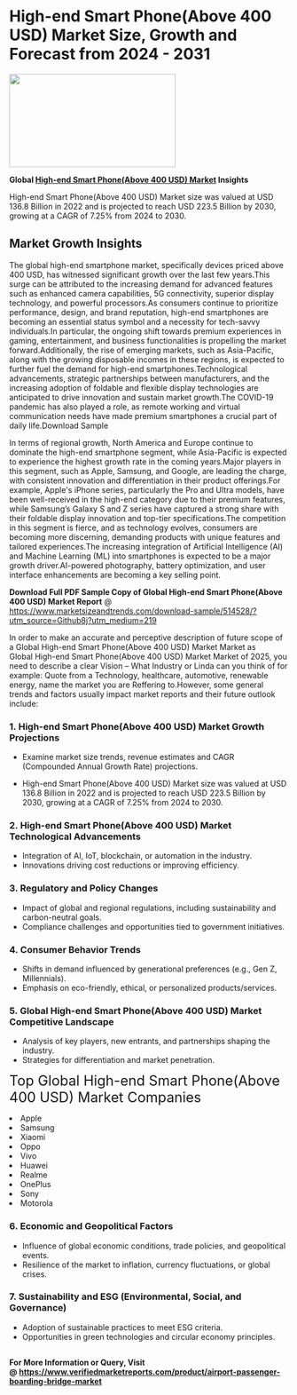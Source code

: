 <H1>High-end Smart Phone(Above 400 USD) Market Size, Growth and Forecast from 2024 - 2031</H1><img class="aligncenter size-medium wp-image-584254" src="https://thirdeyenews.in/wp-content/uploads/2024/09/Global-Market-Research-300x168.jpeg" alt="" width="300" height="168" /><p><strong>Global&nbsp;<a href="https://www.marketsizeandtrends.com/download-sample/514528/?utm_source=Github8j?utm_medium=219">High-end Smart Phone(Above 400 USD) Market</a> Insights</strong></p><p>High-end Smart Phone(Above 400 USD) Market size was valued at USD 136.8 Billion in 2022 and is projected to reach USD 223.5 Billion by 2030, growing at a CAGR of 7.25% from 2024 to 2030.</p><p><h2>Market Growth Insights</h2> <p>The global high-end smartphone market, specifically devices priced above 400 USD, has witnessed significant growth over the last few years.This surge can be attributed to the increasing demand for advanced features such as enhanced camera capabilities, 5G connectivity, superior display technology, and powerful processors.As consumers continue to prioritize performance, design, and brand reputation, high-end smartphones are becoming an essential status symbol and a necessity for tech-savvy individuals.In particular, the ongoing shift towards premium experiences in gaming, entertainment, and business functionalities is propelling the market forward.Additionally, the rise of emerging markets, such as Asia-Pacific, along with the growing disposable incomes in these regions, is expected to further fuel the demand for high-end smartphones.Technological advancements, strategic partnerships between manufacturers, and the increasing adoption of foldable and flexible display technologies are anticipated to drive innovation and sustain market growth.The COVID-19 pandemic has also played a role, as remote working and virtual communication needs have made premium smartphones a crucial part of daily life.Download Sample</p> <p>In terms of regional growth, North America and Europe continue to dominate the high-end smartphone segment, while Asia-Pacific is expected to experience the highest growth rate in the coming years.Major players in this segment, such as Apple, Samsung, and Google, are leading the charge, with consistent innovation and differentiation in their product offerings.For example, Apple's iPhone series, particularly the Pro and Ultra models, have been well-received in the high-end category due to their premium features, while Samsung’s Galaxy S and Z series have captured a strong share with their foldable display innovation and top-tier specifications.The competition in this segment is fierce, and as technology evolves, consumers are becoming more discerning, demanding products with unique features and tailored experiences.The increasing integration of Artificial Intelligence (AI) and Machine Learning (ML) into smartphones is expected to be a major growth driver.AI-powered photography, battery optimization, and user interface enhancements are becoming a key selling point.</p><p><span class=""><strong>Download Full PDF Sample Copy of Global High-end Smart Phone(Above 400 USD) Market Report</strong> @ <a href="https://www.marketsizeandtrends.com/download-sample/514528/?utm_source=Github8j?utm_medium=219" target="_blank">https://www.marketsizeandtrends.com/download-sample/514528/?utm_source=Github8j?utm_medium=219</a></span></p><p>In order to make an accurate and perceptive description of future scope of a Global&nbsp;High-end Smart Phone(Above 400 USD) Market Market as Global&nbsp;High-end Smart Phone(Above 400 USD) Market Market of 2025, you need to describe a clear Vision &ndash; What Industry or Linda can you think of for example: Quote from a Technology, healthcare, automotive, renewable energy, name the market you are Reffering to.However, some general trends and factors usually impact market reports and their future outlook include:</p><h3>1.&nbsp;<strong>High-end Smart Phone(Above 400 USD) Market Growth Projections</strong></h3><ul><li>Examine market size trends, revenue estimates and CAGR (Compounded Annual Growth Rate) projections.</li><li><p>High-end Smart Phone(Above 400 USD) Market size was valued at USD 136.8 Billion in 2022 and is projected to reach USD 223.5 Billion by 2030, growing at a CAGR of 7.25% from 2024 to 2030.</p></li></ul><h3>2.&nbsp;<strong>High-end Smart Phone(Above 400 USD) Market Technological Advancements</strong></h3><ul><li>Integration of AI, IoT, blockchain, or automation in the industry.</li><li>Innovations driving cost reductions or improving efficiency.</li></ul><h3>3.&nbsp;<strong>Regulatory and Policy Changes</strong></h3><ul><li>Impact of global and regional regulations, including sustainability and carbon-neutral goals.</li><li>Compliance challenges and opportunities tied to government initiatives.</li></ul><h3>4.&nbsp;<strong>Consumer Behavior Trends</strong></h3><ul><li>Shifts in demand influenced by generational preferences (e.g., Gen Z, Millennials).</li><li>Emphasis on eco-friendly, ethical, or personalized products/services.</li></ul><h3>5.&nbsp;<strong>Global High-end Smart Phone(Above 400 USD) Market Competitive Landscape</strong></h3><ul><li>Analysis of key players, new entrants, and partnerships shaping the industry.</li><li>Strategies for differentiation and market penetration.</li></ul><p data-pm-slice="1 1 []"><span style="color: inherit; font-family: inherit; font-size: 25px;">Top Global High-end Smart Phone(Above 400 USD) Market Companies</span></p><div class="" data-test-id=""><p><li>Apple</li><li> Samsung</li><li> Xiaomi</li><li> Oppo</li><li> Vivo</li><li> Huawei</li><li> Realme</li><li> OnePlus</li><li> Sony</li><li> Motorola</li></p></div><h3>6.&nbsp;<strong>Economic and Geopolitical Factors</strong></h3><ul><li>Influence of global economic conditions, trade policies, and geopolitical events.</li><li>Resilience of the market to inflation, currency fluctuations, or global crises.</li></ul><h3>7.&nbsp;<strong>Sustainability and ESG (Environmental, Social, and Governance)</strong></h3><ul><li>Adoption of sustainable practices to meet ESG criteria.</li><li>Opportunities in green technologies and circular economy principles.</li></ul><h2><strong style="font-size: 14px;">For More Information or Query, Visit @&nbsp;</strong><a style="background-color: #ffffff; font-size: 14px;" href="https://www.marketsizeandtrends.com/report/high-end-smart-phone-above-400-usd-market/" target="_blank">https://www.verifiedmarketreports.com/product/airport-passenger-boarding-bridge-market</a></h2>